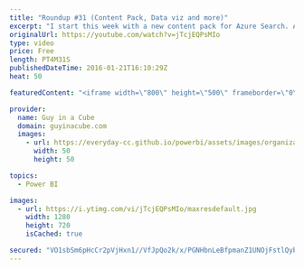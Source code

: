 ```yaml
---
title: "Roundup #31 (Content Pack, Data viz and more)"
excerpt: "I start this week with a new content pack for Azure Search. A big update for the Power BI Mobile apps. Ability to pin custom visualizations to your Power BI Dashboard. A great post about Data Visualizations from Buck Woody. An awesome tidbit from Teo Lachev regarding the ACE Driver and bitness. And a"
originalUrl: https://youtube.com/watch?v=jTcjEQPsMIo
type: video
price: Free
length: PT4M31S
publishedDateTime: 2016-01-21T16:10:29Z
heat: 50

featuredContent: "<iframe width=\"800\" height=\"500\" frameborder=\"0\" src=\"https://www.youtube.com/embed/jTcjEQPsMIo\" allow=\"accelerometer; autoplay; encrypted-media; gyroscope; picture-in-picture\" allowfullscreen></iframe>"

provider:
  name: Guy in a Cube
  domain: guyinacube.com
  images:
    - url: https://everyday-cc.github.io/powerbi/assets/images/organizations/guyinacube.com-50x50.jpg
      width: 50
      height: 50

topics:
  - Power BI

images:
  - url: https://i.ytimg.com/vi/jTcjEQPsMIo/maxresdefault.jpg
    width: 1280
    height: 720
    isCached: true

secured: "VO1sbSm6pHcCr2pVjHxn1//VfJpQo2k/x/PGNHbnLeBfpmanZ1UNOjFstlQyb3hTeiKTMWeiCD3EiAw08X68YKDyNrlIL8kX7IG8lMTY0RaU97Odd2+41yGBvrUK5WuEU4ERhz2YWKZyxfID465f8xG/uNcNrNAnQ4//fenoT4RbfZGFCr1OdDkxoZq71FcSXEYlhKlkPE9MEC6OTgGkJzdu7e3XEivVRqHjAakify78F+VdQwag86K/3G/+59XqFDpcaTvN/AmnOEZaWOlxIh0SAFfytykacgtEVZiBVZG/K2YHUza829Ofrrtd5aWr/ICBeHWUEwrju51Z92PGcOLsO/1AQqsa62J8Q73Jfbnas1niw4FrJUp2ZvEmYlCiIX+Cllq7RqVM2DSmTZbvJAR1HCBRJTrvURAlJrWgvGM=;y3bgLAUU2oPiza50LDWUtw=="
---
```


